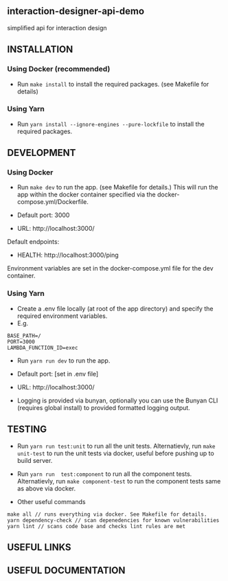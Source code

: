 ## interaction-designer-api-demo

simplified api for interaction design

## INSTALLATION

### Using Docker (recommended)

- Run ```make install``` to install the required packages. (see Makefile for details)

### Using Yarn

- Run ```yarn install --ignore-engines --pure-lockfile``` to install the required packages.

## DEVELOPMENT

### Using Docker

- Run ```make dev``` to run the app. (see Makefile for details.) This will run the app within the docker container specified via the docker-compose.yml/Dockerfile.

- Default port: 3000
- URL: http://localhost:3000/

Default endpoints:

- HEALTH: http://localhost:3000/ping

Environment variables are set in the docker-compose.yml file for the dev container.

### Using Yarn

- Create a .env file locally (at root of the app directory) and specify the required environment variables.
- E.g.
```
BASE_PATH=/
PORT=3000
LAMBDA_FUNCTION_ID=exec
```
- Run ```yarn run dev``` to run the app.

- Default port: [set in .env file]
- URL: http://localhost:3000/

* Logging is provided via bunyan, optionally you can use the Bunyan CLI (requires global install) to provided formatted logging output. 

## TESTING

- Run ```yarn run test:unit``` to run all the unit tests. Alternatievly, run ```make unit-test``` to run the unit tests via docker, useful before pushing up to build server.

- Run ```yarn run  test:component``` to run all the component tests. Alternatievly, run ```make component-test``` to run the component tests same as above via docker. 

- Other useful commands
```
make all // runs everything via docker. See Makefile for details.
yarn dependency-check // scan depenedencies for known vulnerabilities
yarn lint // scans code base and checks lint rules are met 
```

## USEFUL LINKS

## USEFUL DOCUMENTATION
